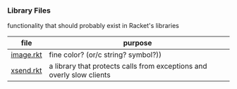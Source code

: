 ### Library Files 

functionality that should probably exist in Racket's libraries	 	    

| file | purpose |
|--------------------- | ------- |
| [image.rkt](image.rkt) | fine color? (or/c string? symbol?)) | 
| [xsend.rkt](xsend.rkt) | a library that protects calls from exceptions and overly slow clients | 
